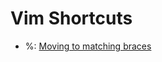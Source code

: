 # Vim Shortcuts

- %: [Moving to matching braces](https://vim.fandom.com/wiki/Moving_to_matching_braces)
